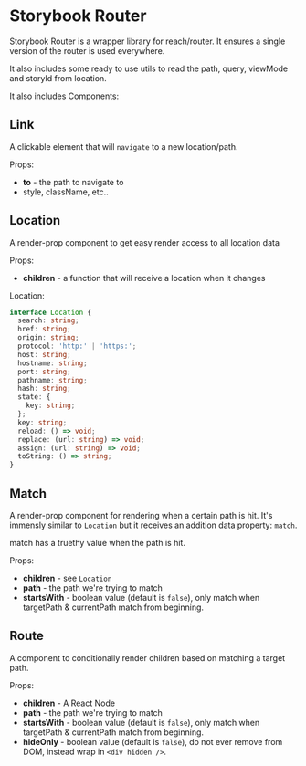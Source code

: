 # Storybook Router

Storybook Router is a wrapper library for reach/router.
It ensures a single version of the router is used everywhere.

It also includes some ready to use utils to read the path, query, viewMode and storyId from location.

It also includes Components:

## Link

A clickable element that will `navigate` to a new location/path.

Props:
- **to** - the path to navigate to
- style, className, etc..

## Location

A render-prop component to get easy render access to all location data

Props:
- **children** - a function that will receive a location when it changes

Location: 
```ts
interface Location {
  search: string;
  href: string;
  origin: string;
  protocol: 'http:' | 'https:';
  host: string;
  hostname: string;
  port: string;
  pathname: string;
  hash: string;
  state: {
    key: string;
  };
  key: string;
  reload: () => void;
  replace: (url: string) => void;
  assign: (url: string) => void;
  toString: () => string;
}
```

## Match

A render-prop component for rendering when a certain path is hit.
It's immensly similar to `Location` but it receives an addition data property: `match`.

match has a truethy value when the path is hit.

Props:
- **children** - see `Location`
- **path** - the path we're trying to match
- **startsWith** - boolean value (default is `false`), only match when targetPath & currentPath match from beginning.

## Route

A component to conditionally render children based on matching a target path.

Props:
- **children** - A React Node
- **path** - the path we're trying to match
- **startsWith** - boolean value (default is `false`), only match when targetPath & currentPath match from beginning.
- **hideOnly** - boolean value (default is `false`), do not ever remove from DOM, instead wrap in `<div hidden />`.
